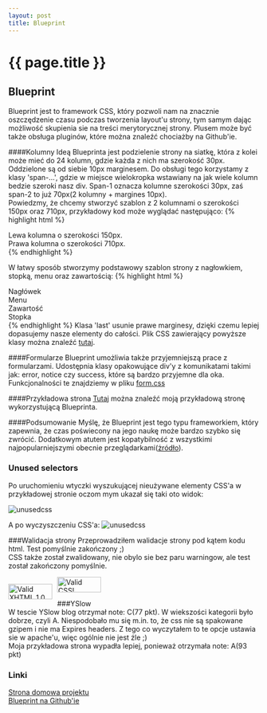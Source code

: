 ```yaml
---
layout: post
title: Blueprint
---
```


# {{ page.title }}

## Blueprint

Blueprint jest to framework CSS, który pozwoli nam na znacznie oszczędzenie czasu podczas tworzenia layout'u strony, tym samym
dając możliwość skupienia sie na treści merytorycznej strony. Plusem może być także obsługa pluginów, które można znaleźć chociażby 
na Github'ie.

####Kolumny
Ideą Blueprinta jest podzielenie strony na siatkę, która z kolei może mieć do 24 kolumn, gdzie każda z nich ma szerokość 30px.
Oddzielone są od siebie 10px marginesem. Do obsługi tego korzystamy z klasy 'span-...', gdzie w miejsce wielokropka wstawiany na jak 
wiele kolumn bedzie szeroki nasz div. Span-1 oznacza kolumne szerokości 30px, zaś span-2 to już 70px(2 kolumny + margines 10px).<br />
Powiedzmy, że chcemy stworzyć szablon z 2 kolumnami o szerokości 150px oraz 710px, przykładowy kod może wyglądać następująco:
{% highlight html  %}
  <div class="container">
    <div class="span-4">
	  Lewa kolumna o szerokości 150px.
	</div>
	<div class="span-18">
	  Prawa kolumna o szerokości 710px.
	</div>
  </div>
{% endhighlight %}

W łatwy sposób stworzymy podstawowy szablon strony z nagłowkiem, stopką, menu oraz zawartością:
{% highlight html %}
  <div class="container">
    <div class="span-24 last">
	  Nagłówek
    </div>
    <div class="span-5">
	  Menu
    </div>
    <div class="span-19 last">
	  Zawartość
    </div>
    <div class="span-24 last">
  	  Stopka
    </div>	
  </div>
{% endhighlight %}
Klasa 'last' usunie prawe marginesy, dzięki czemu lepiej dopasujemy nasze elementy do całości.
Plik CSS zawierający powyższe klasy można znaleźć <a href="http://github.com/joshuaclayton/blueprint-css/blob/master/blueprint/src/grid.css">tutaj</a>.

####Formularze
Blueprint umożliwia także przyjemniejszą prace z formularzami. Udostępnia klasy opakowujące div'y z komunikatami takimi jak: error, notice czy success, 
które są bardzo przyjemne dla oka.
Funkcjonalności te znajdziemy w pliku <a href="http://github.com/joshuaclayton/blueprint-css/blob/master/blueprint/src/forms.css">form.css</a>

####Przykładowa strona
<a href="http://sigma.ug.edu.pl/~bdrzazgo/blueprint/">Tutaj</a> można znaleźć moją przykładową stronę wykorzystującą Blueprinta. 

####Podsumowanie
Myślę, że Blueprint jest tego typu frameworkiem, który zapewnia, że czas poświecony na jego naukę może bardzo szybko się zwrócić. 
Dodatkowym atutem jest kopatybilność z wszystkimi najpopularniejszymi obecnie przeglądarkami(<a href="http://wiki.github.com/joshuaclayton/blueprint-css/browser-compatibility-list">żródło</a>).

### Unused selectors
Po uruchomieniu wtyczki wyszukującej nieużywane elementy CSS'a w przykładowej stronie oczom mym ukazał się taki oto widok:

<img src="../../../../images/unusedblueprint1.png" alt="unusedcss" />
<br />

A po wyczyszczeniu CSS'a: 
<img src="../../../../images/unusedblueprint2.png" alt="unusedcss" />


###Walidacja strony
Przeprowadziłem walidacje strony pod kątem kodu html. Test pomyślnie zakończony ;)<br />
CSS także został zwalidowany, nie obylo sie bez paru warningow, ale test został zakończony pomyślnie.

<p style="float: left; margin-right: 10px">
 <a href="http://validator.w3.org/check?uri=referer"><img
        src="http://www.w3.org/Icons/valid-xhtml10-blue"
        alt="Valid XHTML 1.0 Strict" height="31" width="88" /></a>
</p>
<p>
<a href="http://jigsaw.w3.org/css-validator/check/referer">
    <img style="border:0;width:88px;height:31px"
        src="http://jigsaw.w3.org/css-validator/images/vcss-blue"
        alt="Valid CSS!" />
</a>
</p>

###YSlow  
W tescie YSlow blog otrzymał note: C(77 pkt). W wiekszości kategorii było dobrze, czyli A. Niespodobało mu się m.in. to, że css nie są spakowane gzipem i nie ma Expires headers. Z tego co wyczytałem to te opcje ustawia sie w apache'u, więc ogólnie nie jest źle ;)
<br />Moja przykładowa strona wypadła lepiej, ponieważ otrzymała note: A(93 pkt) 

### Linki
  <a href="http://www.blueprintcss.org/">Strona domowa projektu</a><br />
  <a href="http://github.com/joshuaclayton/blueprint-css">Blueprint na Github'ie</a>
